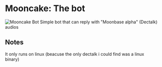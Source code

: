 # Mooncake: The bot
![Mooncake Bot](https://cdn.discordapp.com/avatars/880907805924687952/63c485ba8a0aff8188c27dadfced0d92.png?size=4096)
Simple bot that can reply with "Moonbase alpha" (Dectalk) audios

## Notes
It only runs on linux (beacuse the only dectalk i could find was a linux binary)
